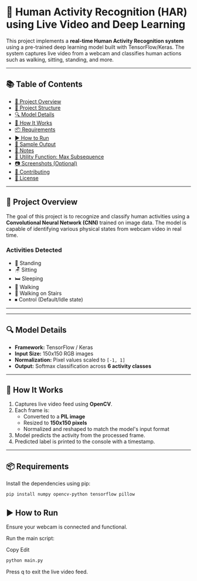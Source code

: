 
# 🧍 Human Activity Recognition (HAR) using Live Video and Deep Learning

This project implements a **real-time Human Activity Recognition system** using a pre-trained deep learning model built with TensorFlow/Keras. The system captures live video from a webcam and classifies human actions such as walking, sitting, standing, and more.

---

## 📚 Table of Contents

- [🧠 Project Overview](#-project-overview)
- [📁 Project Structure](#-project-structure)
- [🔍 Model Details](#-model-details)
- [🚀 How It Works](#-how-it-works)
- [📦 Requirements](#-requirements)
- [▶️ How to Run](#️-how-to-run) 
- [🧪 Sample Output](#-sample-output)
- [📌 Notes](#-notes)
- [🧰 Utility Function: Max Subsequence](#-utility-function-max-subsequence)
- [📷 Screenshots (Optional)](#-screenshots-optional)
- [🤝 Contributing](#-contributing)
- [📄 License](#-license)

---

## 🧠 Project Overview

The goal of this project is to recognize and classify human activities using a **Convolutional Neural Network (CNN)** trained on image data. The model is capable of identifying various physical states from webcam video in real time.

### Activities Detected

- 🧍 Standing  
- 🪑 Sitting  
- 🛏️ Sleeping  
- 🚶 Walking  
- 🧗 Walking on Stairs  
- ⏹ Control (Default/Idle state)

---

---

## 🔍 Model Details

- **Framework:** TensorFlow / Keras  
- **Input Size:** 150x150 RGB images  
- **Normalization:** Pixel values scaled to `[-1, 1]`  
- **Output:** Softmax classification across **6 activity classes**

---

## 🚀 How It Works

1. Captures live video feed using **OpenCV**.
2. Each frame is:
   - Converted to a **PIL image**
   - Resized to **150x150 pixels**
   - Normalized and reshaped to match the model's input format
3. Model predicts the activity from the processed frame.
4. Predicted label is printed to the console with a timestamp.

---

## 📦 Requirements

Install the dependencies using pip:

```bash
pip install numpy opencv-python tensorflow pillow
```


## ▶️ How to Run

Ensure your webcam is connected and functional.

Run the main script:

Copy
Edit

```bash
python main.py
```
Press q to exit the live video feed.


